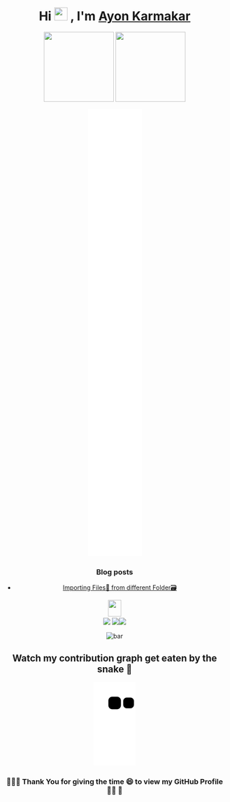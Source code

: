 <!-- [![@ayonssp's Holopin board](https://holopin.io/api/user/board?user=ayonssp)](https://holopin.io/@ayonssp) -->

<h1 align="center">Hi <img src="https://raw.githubusercontent.com/thepranaygupta/thepranaygupta/main/src/wave.gif" width="30px" height="30px"> , I'm <a href='https://linktr.ee/AYON_SSP' target="_blank">Ayon Karmakar</a></h1>

<!-- <h3 align="center">A technocrat who loves to Learn And Develop !</h3> -->

<p align="center"> <img src="https://octodex.github.com/images/daftpunktocat-thomas.gif" height="160px" width="160px"> <img src="https://octodex.github.com/images/daftpunktocat-guy.gif" height="160px" width="160px"> </p>

<p align="center">
    <img src="github-metrics.svg" >
</p>





<div align="center">


### Blog posts
<!-- BLOG-POST-LIST:START -->
- [Importing Files📁 from different Folder🗃️](https://dev.to/ayon_ssp/importing-files-from-different-folder-7c6)
<!-- BLOG-POST-LIST:END -->

<img src = "https://media2.giphy.com/media/QssGEmpkyEOhBCb7e1/giphy.gif?cid=ecf05e47a0n3gi1bfqntqmob8g9aid1oyj2wr3ds3mg700bl&rid=giphy.gif" width = 30px height="38">
</div>



<div align="center">
    

<img src="https://media.giphy.com/media/qjqUcgIyRjsl2/giphy.gif" width="65" /> 
<a href="https://visitorbadge.io/status?path=AYON_SSP"><img src="https://api.visitorbadge.io/api/combined?path=AYON_SSP&label=AYON%20(VISITORS)&labelColor=%232ccce4&countColor=%23697689" /></a><img src="https://media.giphy.com/media/qjqUcgIyRjsl2/giphy.gif" width="65" />

![bar](https://spotify-bar.vercel.app/api/now-playing)
## Watch my contribution graph get eaten by the snake 🐍

![snake gif](https://github.com/Ayon-SSP/Ayon-SSP/blob/output/github-contribution-grid-snake.svg)

### 👩‍🚀🚀 Thank You for giving the time 😄 to view my GitHub  Profile 👩‍🚀 🚀


</div>

